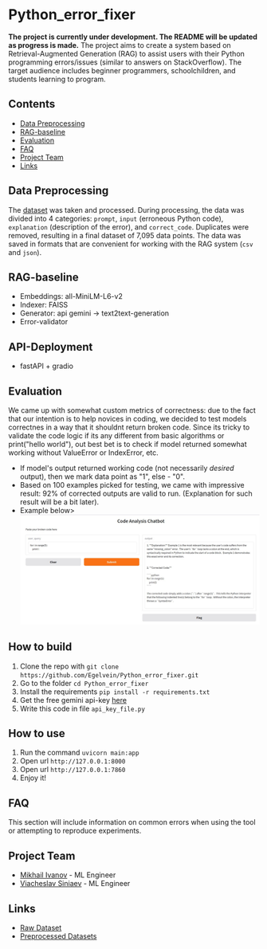 # Python_error_fixer

**The project is currently under development. The README will be updated as progress is made.**
The project aims to create a system based on Retrieval-Augmented Generation (RAG) to assist users with their Python programming errors/issues (similar to answers on StackOverflow). The target audience includes beginner programmers, schoolchildren, and students learning to program.

## Contents
- [Data Preprocessing](#data-preprocessing)
- [RAG-baseline](#rag_base)
- [Evaluation](#evaluation)
- [FAQ](#faq)
- [Project Team](#project-team)
- [Links](#links)

## Data Preprocessing
The [dataset](https://huggingface.co/datasets/TacoPrime/errored_python) was taken and processed. During processing, the data was divided into 4 categories: `prompt`, `input` (erroneous Python code), `explanation` (description of the error), and `correct_code`. Duplicates were removed, resulting in a final dataset of 7,095 data points. The data was saved in formats that are convenient for working with the RAG system (`csv` and `json`).

## RAG-baseline
- Embeddings: all-MiniLM-L6-v2
- Indexer: FAISS
- Generator: api gemini -> text2text-generation
- Error-validator

## API-Deployment
- fastAPI + gradio

## Evaluation
We came up with somewhat custom metrics of correctness: due to the fact that our intention is to help novices in coding, we decided to test models correctnes in a way that it shouldnt return broken code. Since its tricky to validate the code logic if its any different from basic algorithms or print("hello world"), out best bet is to check if model returned somewhat working without ValueError or IndexError, etc. 
- If model's output returned working code (not necessarily _desired_ output), then we mark data point as "1", else - "0".
- Based on 100 examples picked for testing, we came with impressive result: 92% of corrected outputs are valid to run. (Explanation for such result will be a bit later).
- Example below>
![simple](./rag_base/simple_exmpl.jpg)

## How to build
1. Clone the repo with `git clone https://github.com/Egelvein/Python_error_fixer.git`
2. Go to the folder `cd Python_error_fixer`
3. Install the requirements `pip install -r requirements.txt`
4. Get the free gemini api-key [here](https://ai.google.dev/gemini-api/docs/api-key?hl=en)
5. Write this code in file `api_key_file.py`

## How to use
1. Run the command `uvicorn main:app`
2. Open url `http://127.0.0.1:8000`
3. Open url `http://127.0.0.1:7860`
4. Enjoy it!

## FAQ
This section will include information on common errors when using the tool or attempting to reproduce experiments.

## Project Team
- [Mikhail Ivanov](https://www.linkedin.com/in/mikhail-ivanov-2a2767210/) - ML Engineer
- [Viacheslav Siniaev](https://www.linkedin.com/in/vyacheslavsinyaev/) - ML Engineer

## Links
- [Raw Dataset](https://huggingface.co/datasets/TacoPrime/errored_python)
- [Preprocessed Datasets](https://drive.google.com/drive/folders/1vEvFF5a6vSkaRhjf0WylZPu9a6R5hIS0?usp=sharing)
